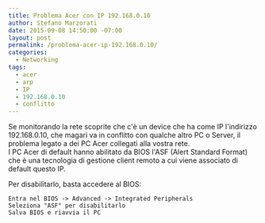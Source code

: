 ```yaml
---
title: Problema Acer con IP 192.168.0.10
author: Stefano Marzorati
date: 2015-09-08 14:50:00 -07:00
layout: post
permalink: /problema-acer-ip-192.168.0.10/
categories:
  - Networking
tags:
  - acer
  - arp
  - IP
  - 192.168.0.10
  - conflitto
---
```

Se monitorando la rete scoprite che c'è un device che ha come IP l'indirizzo 192.168.0.10, che magari va in conflitto con qualche altro PC o Server, il problema legato a dei PC Acer collegati alla vostra rete.   
I PC Acer di default hanno abilitato da BIOS l'ASF (Alert Standard Format) che è una tecnologia di gestione client remoto a cui viene associato di default questo IP.   

Per disabilitarlo, basta accedere al BIOS:

	Entra nel BIOS -> Advanced -> Integrated Peripherals
	Seleziona "ASF" per disabilitarlo
	Salva BIOS e riavvia il PC
